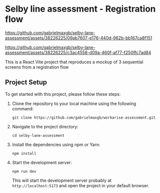 Selby line assessment - Registration flow
========================================


https://github.com/gabrielmaxgb/selby-lane-assessment/assets/38226225/09ab7607-e176-440d-962b-bb167ca8f151



https://github.com/gabrielmaxgb/selby-lane-assessment/assets/38226225/c3ac4558-d09a-460f-af77-f250ffc7ad84


This is a React Vite project that reproduces a mockup of 3 sequential screens from a registration flow

Project Setup
-------------

To get started with this project, please follow these steps:

1.  Clone the repository to your local machine using the following command:

    `git clone https://github.com/gabrielmaxgb/workarise-assessment.git`

2.  Navigate to the project directory:

    `cd selby-lane-assessment`

3.  Install the dependencies using npm or Yarn:

    `npm install`

4.  Start the development server:

    `npm run dev`

    This will start the development server probably at `http://localhost:5173` and open the project in your default browser.

